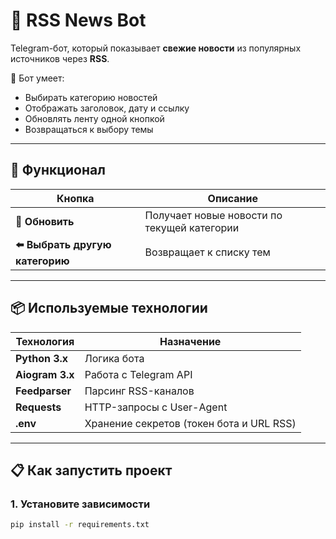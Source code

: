 # 📰 RSS News Bot

Telegram-бот, который показывает **свежие новости** из популярных источников через **RSS**.

🤖 Бот умеет:
- Выбирать категорию новостей  
- Отображать заголовок, дату и ссылку  
- Обновлять ленту одной кнопкой  
- Возвращаться к выбору темы  

---

## 🔧 Функционал

| Кнопка | Описание |
|--------|----------|
| **🔄 Обновить** | Получает новые новости по текущей категории |
| **⬅️ Выбрать другую категорию** | Возвращает к списку тем |

---

## 📦 Используемые технологии

| Технология | Назначение |
|------------|------------|
| **Python 3.x** | Логика бота |
| **Aiogram 3.x** | Работа с Telegram API |
| **Feedparser** | Парсинг RSS-каналов |
| **Requests** | HTTP-запросы с User-Agent |
| **.env** | Хранение секретов (токен бота и URL RSS) |

---

## 📋 Как запустить проект

### 1. Установите зависимости
```bash
pip install -r requirements.txt